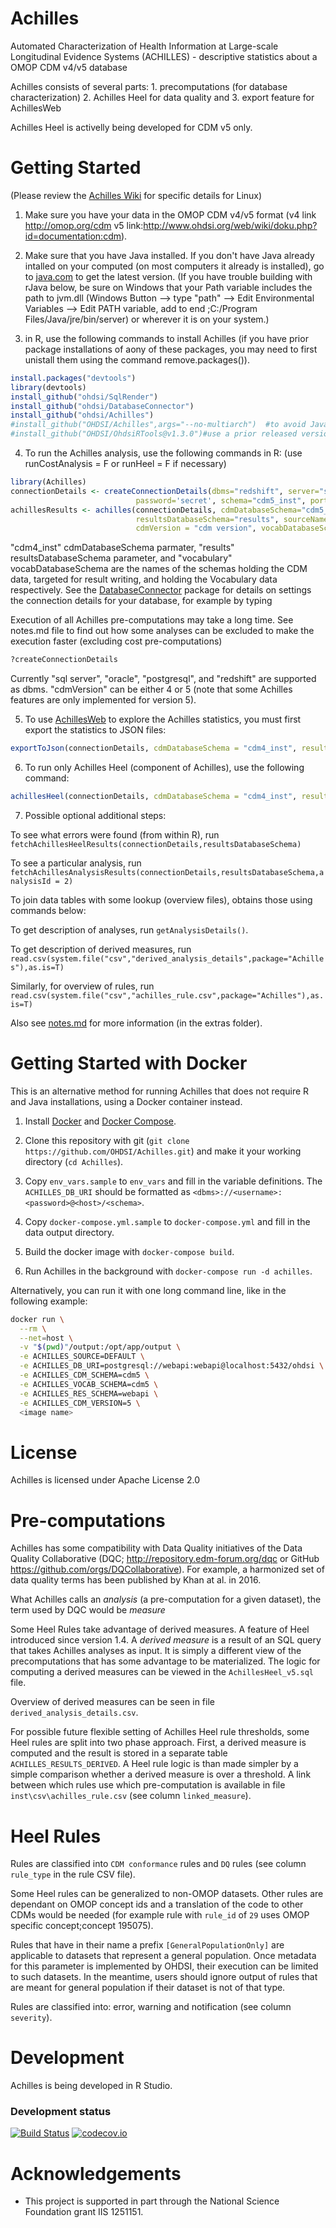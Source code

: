 Achilles
========
 
Automated Characterization of Health Information at Large-scale Longitudinal Evidence Systems (ACHILLES) - descriptive statistics about a OMOP CDM v4/v5 database

Achilles consists of several parts: 1. precomputations (for database characterization) 2. Achilles Heel for data quality and 3. export feature for AchillesWeb

Achilles Heel is activelly being developed for CDM v5 only.

Getting Started
===============
(Please review the [Achilles Wiki](https://github.com/OHDSI/Achilles/wiki/Additional-instructions-for-Linux) for specific details for Linux)

1. Make sure you have your data in the OMOP CDM v4/v5 format  (v4 link http://omop.org/cdm v5 link:http://www.ohdsi.org/web/wiki/doku.php?id=documentation:cdm).

2. Make sure that you have Java installed. If you don't have Java already intalled on your computed (on most computers it already is installed), go to [java.com](http://java.com) to get the latest version.  (If you have trouble building with rJava below, be sure on Windows that your Path variable includes the path to jvm.dll (Windows Button --> type "path" --> Edit Environmental Variables --> Edit PATH variable, add to end ;C:/Program Files/Java/jre/bin/server) or wherever it is on your system.)

3. in R, use the following commands to install Achilles (if you have prior package installations of aony of these packages, you may need to first unistall them using the command remove.packages()).

  ```r
  install.packages("devtools")
  library(devtools)
  install_github("ohdsi/SqlRender")
  install_github("ohdsi/DatabaseConnector")
  install_github("ohdsi/Achilles")
  #install_github("OHDSI/Achilles",args="--no-multiarch")  #to avoid Java 32 vs 64 issues 
  #install_github("OHDSI/OhdsiRTools@v1.3.0")#use a prior released version (to bypass fresh errors)
  ```
  
4. To run the Achilles analysis, use the following commands in R: (use runCostAnalysis = F or runHeel = F if necessary)

  ```r
  library(Achilles)
  connectionDetails <- createConnectionDetails(dbms="redshift", server="server.com", user="secret",
                              password='secret', schema="cdm5_inst", port="5439")
  achillesResults <- achilles(connectionDetails, cdmDatabaseSchema="cdm5_inst", 
                              resultsDatabaseSchema="results", sourceName="My Source Name", 
                              cdmVersion = "cdm version", vocabDatabaseSchema="vocabulary")
  ```
  "cdm4_inst" cdmDatabaseSchema parmater, "results" resultsDatabaseSchema parameter, and "vocabulary" vocabDatabaseSchema are the names of the schemas holding the CDM data, targeted for result writing, and holding the Vocabulary data respectively. See the [DatabaseConnector](https://github.com/OHDSI/DatabaseConnector) package for details on settings the connection details for your database, for example by typing
  
  Execution of all Achilles pre-computations may take a long time. See notes.md file to find out how some analyses can be excluded to make the execution faster (excluding cost pre-computations) 
  ```r
  ?createConnectionDetails
  ```
  Currently "sql server", "oracle", "postgresql", and "redshift" are supported as dbms.
  "cdmVersion" can be either 4 or 5 (note that some Achilles features are only implemented for version 5).

5. To use [AchillesWeb](https://github.com/OHDSI/AchillesWeb) to explore the Achilles statistics, you must first export the statistics to JSON files:
  ```r
  exportToJson(connectionDetails, cdmDatabaseSchema = "cdm4_inst", resultsDatabaseSchema = "results", outputPath = "c:/myPath/AchillesExport", cdmVersion = "cdm version", vocabDatabaseSchema = "vocabulary")
  ```

6. To run only Achilles Heel (component of Achilles), use the following command:
  ```r
  achillesHeel(connectionDetails, cdmDatabaseSchema = "cdm4_inst", resultsDatabaseSchema = "results", cdmVersion = "cdm version", vocabDatabaseSchema = "vocabulary")
  ```

7. Possible optional additional steps:

To see what errors were found (from within R), run `fetchAchillesHeelResults(connectionDetails,resultsDatabaseSchema)`

To see a particular analysis, run `fetchAchillesAnalysisResults(connectionDetails,resultsDatabaseSchema,analysisId = 2)`

To join data tables with some lookup (overview files), obtains those using commands below:

To get description of analyses, run `getAnalysisDetails()`.

To get description of derived measures, run `read.csv(system.file("csv","derived_analysis_details",package="Achilles"),as.is=T)`

Similarly, for overview of rules, run  
`read.csv(system.file("csv","achilles_rule.csv",package="Achilles"),as.is=T)`

Also see [notes.md](extras/notes.md) for more information (in the extras folder).


Getting Started with Docker
===========================
This is an alternative method for running Achilles that does not require R and Java installations, using a Docker container instead.

1. Install [Docker](https://docs.docker.com/installation/) and [Docker Compose](https://docs.docker.com/compose/install/).

2. Clone this repository with git (`git clone https://github.com/OHDSI/Achilles.git`) and make it your working directory (`cd Achilles`).

3. Copy `env_vars.sample` to `env_vars` and fill in the variable definitions. The `ACHILLES_DB_URI` should be formatted as `<dbms>://<username>:<password>@<host>/<schema>`.

4. Copy `docker-compose.yml.sample` to `docker-compose.yml` and fill in the data output directory.

5. Build the docker image with `docker-compose build`.

6. Run Achilles in the background with `docker-compose run -d achilles`.

Alternatively, you can run it with one long command line, like in the following example:

```bash
docker run \
  --rm \
  --net=host \
  -v "$(pwd)"/output:/opt/app/output \
  -e ACHILLES_SOURCE=DEFAULT \
  -e ACHILLES_DB_URI=postgresql://webapi:webapi@localhost:5432/ohdsi \
  -e ACHILLES_CDM_SCHEMA=cdm5 \
  -e ACHILLES_VOCAB_SCHEMA=cdm5 \
  -e ACHILLES_RES_SCHEMA=webapi \
  -e ACHILLES_CDM_VERSION=5 \
  <image name>
```

License
=======
Achilles is licensed under Apache License 2.0


# Pre-computations

Achilles has some compatibility with Data Quality initiatives of the Data Quality Collaborative (DQC; http://repository.edm-forum.org/dqc or GitHub https://github.com/orgs/DQCollaborative). For example, a harmonized set of data quality terms has been published by Khan at al. in 2016.

What Achilles calls an *analysis* (a pre-computation for a given dataset), the term used by DQC would be *measure*

Some Heel Rules take advantage of derived measures. A feature of Heel introduced since version 1.4.  A *derived measure* is a result of an SQL query that takes Achilles analyses as input. It is simply a different view of the precomputations that has some advantage to be materialized.  The logic for computing a derived measures can be viewed in the `AchillesHeel_v5.sql` file.

Overview of derived measures can be seen in file `derived_analysis_details.csv`.

For possible future flexible setting of Achilles Heel rule thresholds, some Heel rules are split into two phase approach. First, a derived measure is computed and the result is stored in a separate table `ACHILLES_RESULTS_DERIVED`. A Heel rule logic is than made simpler by a simple comparison whether a derived measure is over a threshold. A link between which rules use which pre-computation is available in file `inst\csv\achilles_rule.csv` (see column `linked_measure`).


# Heel Rules

Rules are classified into `CDM conformance` rules and `DQ` rules (see column `rule_type` in the rule CSV file).


Some Heel rules can be generalized to non-OMOP datasets. Other rules are dependant on OMOP concept ids and a translation of the code to other CDMs would be needed (for example rule with `rule_id` of `29` uses OMOP specific concept;concept 195075).

Rules that have in their name a prefix `[GeneralPopulationOnly]` are applicable to datasets that represent a general population. Once metadata for this parameter is implemented by OHDSI, their execution can be limited to such datasets. In the meantime, users should ignore output of rules that are meant for general population if their dataset is not of that type.

Rules are classified into: error, warning and notification (see column `severity`).


Development
===========
Achilles is being developed in R Studio.

### Development status
[![Build Status](https://travis-ci.org/OHDSI/Achilles.svg?branch=master)](https://travis-ci.org/OHDSI/Achilles)
[![codecov.io](https://codecov.io/github/OHDSI/Achilles/coverage.svg?branch=master)](https://codecov.io/github/OHDSI/Achilles?branch=master)



# Acknowledgements
- This project is supported in part through the National Science Foundation grant IIS 1251151.
